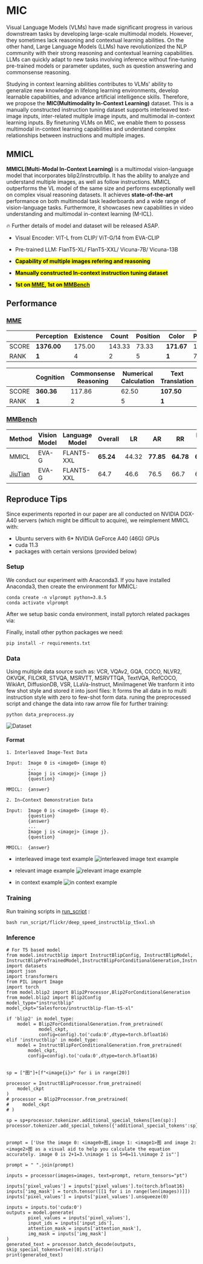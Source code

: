 # MIC 
Visual Language Models (VLMs) have made significant progress in various downstream tasks by developing large-scale multimodal models. However, they sometimes lack reasoning and contextual learning abilities. On the other hand, Large Language Models (LLMs) have revolutionized the NLP community with their strong reasoning and contextual learning capabilities. LLMs can quickly adapt to new tasks involving inference without fine-tuning pre-trained models or parameter updates, such as question answering and commonsense reasoning.

Studying in context learning abilities contributes to VLMs' ability to generalize new knowledge in lifelong learning environments, develop learnable capabilities, and advance artificial intelligence skills. Therefore, we propose the **MIC(Multimodality In-Context Learning)** dataset. This is a manually constructed instruction tuning dataset supports interleaved text-image inputs, inter-related multiple image inputs, and multimodal in-context learning inputs. By finetuning VLMs on MIC, we enable them to possess multimodal in-context learning capabilities and understand complex relationships between instructions and multiple images.

## MMICL 
 **MMICL(Multi-Modal In-Context Learning)** is a multimodal vision-language model that incorporates blip2/instrcutblip. It has the ability to analyze and understand multiple images, as well as follow instructions. MMICL outperforms the VL model of the same size and performs exceptionally well on complex visual reasoning datasets. It achieves **state-of-the-art** performance on both multimodal task leaderboards and a
wide range of vision-language tasks. Furthermore, it showcases new capabilities in video understanding and multimodal in-context learning (M-ICL). 

 🔥 Further details of model and dataset will be released ASAP. 


+ Visual Encoder:  VIT-L from CLIP/ ViT-G/14 from EVA-CLIP 


+ Pre-trained LLM: FlanT5-XL/ FlanT5-XXL/ Vicuna-7B/ Vicuna-13B

+ <mark>**Capability of multiple images refering and reasoning**<mark>

+ <mark>**Manually constructed In-context instruction tuning dataset**<mark>

+ <mark>**1st on [MME](https://github.com/BradyFU/Awesome-Multimodal-Large-Language-Models/tree/Evaluation), 1st on [MMBench](https://opencompass.org.cn/leaderboard-multimodal)**<mark>

## Performance

### [MME](https://github.com/BradyFU/Awesome-Multimodal-Large-Language-Models/tree/Evaluation)

|       |**Perception**| Existence| Count | Position |   Color     | Posters | Celebrity | Scene    | Landmark | Artwork | OCR   |
|-------|------------|-----------|--------|----------|-------|---------|-----------|-------|----------|---------|-------|
| SCORE | **1376.00**| 175.00    | 143.33 | 73.33   | **171.67**   | 130.95  | 145.88    | 152.75   | 135.08   | 133.00   | 115.00 |
| RANK  | **1**       | 4        | 2     | 5        | **1**         | 7      | 3         | 6         | 8        | 3       | 2     |


|       | Cognition | Commonsense Reasoning | Numerical Calculation | Text Translation | Code Reasoning |
|-------|-----------|-----------------------|-----------------------|------------------|----------------|
| SCORE | **360.36**    | 117.86                | 62.50                    | **107.50**               | 72.50           |
| RANK  | **1**         | 2                     | 5                     | **1**                | 4              |





### [MMBench](https://opencompass.org.cn/leaderboard-multimodal)

| Method  | Vision Model | Language Model | Overall  | LR    | AR     | RR    | FP-S | FP-C  | CP     |
|---------|--------------|----------------|----------|-------|--------|-------|------|-------|--------|
| MMICL   | EVA-G        | FLANT5-XXL     | **65.24**    | 44.32 | **77.85**  | **64.78** | **66.5** | **53.6**  |  **70.64** |
| [JiuTian](https://github.com/rshaojimmy/JiuTian) | EVA-G        | FLANT5-XXL     | 64.7     | 46.6  | 76.5   | 66.7  | 66.5 | 51.6  | 68.7   |




## Reproduce Tips
Since experiments reported in our paper are all conducted on NVIDIA DGX-A40 servers (which might be difficult to acquire), 
we reimplement MMICL with:

* Ubuntu servers with 6* NVIDIA GeForce A40 (46G) GPUs 
* cuda 11.3
* packages with certain versions (provided below)

### Setup
We conduct our experiment with Anaconda3. If you have installed Anaconda3, then create the environment for MMICL:

```shell
conda create -n vlprompt python=3.8.5
conda activate vlprompt
```

After we setup basic conda environment, install pytorch related packages via:

Finally, install other python packages we need:

```shell
pip install -r requirements.txt
```

### Data
Using multiple data source such as: VCR, VQAv2, GQA, COCO, NLVR2, OKVQK, FILCKR, STVQA, MSRVTT, MSRVTTQA, TextVQA, RefCOCO, WikiArt, DiffusionDB, VSR, LLaVa-Instruct, MiniImagenet
We tranform it into few shot style and stored it into jsonl files:
It forms the all data in to multi instruction style with zero to few-shot form data.
runing the preprocessed script and change the data into raw arrow file for further training:
```shell
python data_preprocess.py
```
![Dataset](images/dataset.png )
####  Format
```
1. Interleaved Image-Text Data

Input:  Image 0 is <image0> {image 0}
        ...
        Image j is <imagej> {image j}
        {question}

MMICL:  {answer}

2. In−Context Demonstration Data

Input:  Image 0 is <image0> {image 0}.
        {question} 
        {answer} 
        ...
        Image j is <imagej> {image j}.
        {question} 

MMICL:  {answer}
 ```
- interleaved image text example
 ![interleaved image text example](images/example.png )

 - relevant image example
 ![relevant image example](images/example2.png )

 - in context example
 ![in context example](images/example3.png )
### Training
Run training scripts in [run_script](run_script) :

```shell
bash run_script/flickr/deep_speed_instructblip_t5xxl.sh
```
### Inference

```
# For T5 based model
from model.instructblip import InstructBlipConfig, InstructBlipModel, InstructBlipPreTrainedModel,InstructBlipForConditionalGeneration,InstructBlipProcessor
import datasets
import json
import transformers
from PIL import Image
import torch
from model.blip2 import Blip2Processor,Blip2ForConditionalGeneration
from model.blip2 import Blip2Config
model_type="instructblip"
model_ckpt="Salesforce/instructblip-flan-t5-xl"

if 'blip2' in model_type:
    model = Blip2ForConditionalGeneration.from_pretrained(
            model_ckpt,
            config=config).to('cuda:0',dtype=torch.bfloat16)
elif 'instructblip' in model_type:
    model = InstructBlipForConditionalGeneration.from_pretrained(
        model_ckpt,
        config=config).to('cuda:0',dtype=torch.bfloat16) 


sp = ["图"]+[f"<image{i}>" for i in range(20)]

processor = InstructBlipProcessor.from_pretrained(
    model_ckpt
)
# processor = Blip2Processor.from_pretrained(
#     model_ckpt
# )

sp = sp+processor.tokenizer.additional_special_tokens[len(sp):]
processor.tokenizer.add_special_tokens({'additional_special_tokens':sp})


prompt = ['Use the image 0: <image0>图,image 1: <image1>图 and image 2: <image2>图 as a visual aid to help you calculate the equation accurately. image 0 is 2+1=3.\nimage 1 is 5+6=11.\nimage 2 is"']

prompt = " ".join(prompt)

inputs = processor(images=images, text=prompt, return_tensors="pt")

inputs['pixel_values'] = inputs['pixel_values'].to(torch.bfloat16)
inputs['img_mask'] = torch.tensor([[1 for i in range(len(images))]])
inputs['pixel_values'] = inputs['pixel_values'].unsqueeze(0)

inputs = inputs.to('cuda:0')
outputs = model.generate(
        pixel_values = inputs['pixel_values'],
        input_ids = inputs['input_ids'],
        attention_mask = inputs['attention_mask'],
        img_mask = inputs['img_mask']
)
generated_text = processor.batch_decode(outputs, skip_special_tokens=True)[0].strip()
print(generated_text)

```


